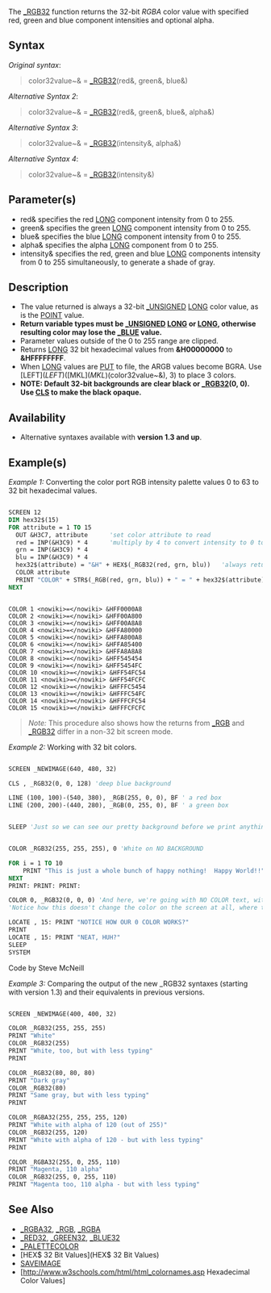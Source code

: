 The [_RGB32](_RGB32) function returns the 32-bit *RGBA* color value with specified red, green and blue component intensities and optional alpha.


## Syntax

*Original syntax*:
> color32value~& = [_RGB32](_RGB32)(red&, green&, blue&)

*Alternative Syntax 2*:
> color32value~& = [_RGB32](_RGB32)(red&, green&, blue&, alpha&)

*Alternative Syntax 3*:
> color32value~& = [_RGB32](_RGB32)(intensity&, alpha&)

*Alternative Syntax 4*:
> color32value~& = [_RGB32](_RGB32)(intensity&)


## Parameter(s)

* red& specifies the red [LONG](LONG) component intensity from 0 to 255.
* green& specifies the green [LONG](LONG) component intensity from 0 to 255.
* blue& specifies the blue [LONG](LONG) component intensity from 0 to 255.
* alpha& specifies the alpha [LONG](LONG) component from 0 to 255.
* intensity& specifies the red, green and blue [LONG](LONG) components intensity from 0 to 255 simultaneously, to generate a shade of gray.

## Description

* The value returned is always a 32-bit [_UNSIGNED](_UNSIGNED) [LONG](LONG) color value, as is the [POINT](POINT) value. 
* **Return variable types must be [_UNSIGNED](_UNSIGNED) [LONG](LONG) or [LONG](LONG), otherwise resulting color may lose the [_BLUE](_BLUE) value.**
* Parameter values outside of the 0 to 255 range are clipped.
* Returns [LONG](LONG) 32 bit hexadecimal values from **&H00000000** to **&HFFFFFFFF**.
* When [LONG](LONG) values are [PUT](PUT) to file, the ARGB values become BGRA. Use [LEFT$](LEFT$)([MKL$](MKL$)(color32value~&), 3) to place 3 colors.
* **NOTE: Default 32-bit backgrounds are clear black or [_RGB32](_RGB32)(0, 0). Use [CLS](CLS) to make the black opaque.**


## Availability

* Alternative syntaxes available with **version 1.3 and up**.


## Example(s)

*Example 1:* Converting the color port RGB intensity palette values 0 to 63 to 32 bit hexadecimal values. 

```vb

SCREEN 12
DIM hex32$(15)
FOR attribute = 1 TO 15
  OUT &H3C7, attribute      'set color attribute to read
  red = INP(&H3C9) * 4      'multiply by 4 to convert intensity to 0 to 255 RGB values
  grn = INP(&H3C9) * 4
  blu = INP(&H3C9) * 4
  hex32$(attribute) = "&H" + HEX$(_RGB32(red, grn, blu))   'always returns the 32 bit value
  COLOR attribute
  PRINT "COLOR" + STR$(_RGB(red, grn, blu)) + " = " + hex32$(attribute)  'closest attribute
NEXT 

```

```text

COLOR 1 <nowiki>=</nowiki> &HFF0000A8
COLOR 2 <nowiki>=</nowiki> &HFF00A800
COLOR 3 <nowiki>=</nowiki> &HFF00A8A8
COLOR 4 <nowiki>=</nowiki> &HFFA80000
COLOR 5 <nowiki>=</nowiki> &HFFA800A8
COLOR 6 <nowiki>=</nowiki> &HFFA85400
COLOR 7 <nowiki>=</nowiki> &HFFA8A8A8
COLOR 8 <nowiki>=</nowiki> &HFF545454
COLOR 9 <nowiki>=</nowiki> &HFF5454FC
COLOR 10 <nowiki>=</nowiki> &HFF54FC54
COLOR 11 <nowiki>=</nowiki> &HFF54FCFC
COLOR 12 <nowiki>=</nowiki> &HFFFC5454
COLOR 13 <nowiki>=</nowiki> &HFFFC54FC
COLOR 14 <nowiki>=</nowiki> &HFFFCFC54
COLOR 15 <nowiki>=</nowiki> &HFFFCFCFC

```

> *Note:* This procedure also shows how the returns from [_RGB](_RGB) and [_RGB32](_RGB32) differ in a non-32 bit screen mode.


*Example 2:* Working with 32 bit colors.

```vb

SCREEN _NEWIMAGE(640, 480, 32)

CLS , _RGB32(0, 0, 128) 'deep blue background

LINE (100, 100)-(540, 380), _RGB(255, 0, 0), BF ' a red box
LINE (200, 200)-(440, 280), _RGB(0, 255, 0), BF ' a green box


SLEEP 'Just so we can see our pretty background before we print anything on it.


COLOR _RGB32(255, 255, 255), 0 'White on NO BACKGROUND

FOR i = 1 TO 10
    PRINT "This is just a whole bunch of happy nothing!  Happy World!!"
NEXT
PRINT: PRINT: PRINT:

COLOR 0, _RGB32(0, 0, 0) 'And here, we're going with NO COLOR text, with a BLACK background.
'Notice how this doesn't change the color on the screen at all, where the text is, but does toss a black background to it.

LOCATE , 15: PRINT "NOTICE HOW OUR 0 COLOR WORKS?"
PRINT
LOCATE , 15: PRINT "NEAT, HUH?"
SLEEP
SYSTEM 

```
Code by Steve McNeill


*Example 3:* Comparing the output of the new _RGB32 syntaxes (starting with version 1.3) and their equivalents in previous versions. 

```vb

SCREEN _NEWIMAGE(400, 400, 32)

COLOR _RGB32(255, 255, 255)
PRINT "White"
COLOR _RGB32(255)
PRINT "White, too, but with less typing"
PRINT

COLOR _RGB32(80, 80, 80)
PRINT "Dark gray"
COLOR _RGB32(80)
PRINT "Same gray, but with less typing"
PRINT

COLOR _RGBA32(255, 255, 255, 120)
PRINT "White with alpha of 120 (out of 255)"
COLOR _RGB32(255, 120)
PRINT "White with alpha of 120 - but with less typing"
PRINT

COLOR _RGBA32(255, 0, 255, 110)
PRINT "Magenta, 110 alpha"
COLOR _RGB32(255, 0, 255, 110)
PRINT "Magenta too, 110 alpha - but with less typing"

```


## See Also

* [_RGBA32](_RGBA32), [_RGB](_RGB), [_RGBA](_RGBA)
* [_RED32](_RED32), [_GREEN32](_GREEN32), [_BLUE32](_BLUE32)
* [_PALETTECOLOR](_PALETTECOLOR)
* [HEX$ 32 Bit Values](HEX$ 32 Bit Values)
* [SAVEIMAGE](SAVEIMAGE)
* [http://www.w3schools.com/html/html_colornames.asp Hexadecimal Color Values]




